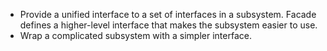 - Provide a unified interface to a set of interfaces in a subsystem. Facade defines a higher-level interface that makes the subsystem easier to use.
- Wrap a complicated subsystem with a simpler interface.